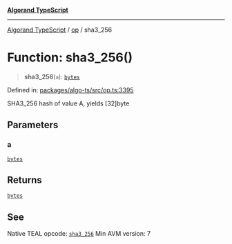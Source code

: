[**Algorand TypeScript**](../../README.md)

***

[Algorand TypeScript](../../modules.md) / [op](../README.md) / sha3\_256

# Function: sha3\_256()

> **sha3\_256**(`a`): [`bytes`](../../index/type-aliases/bytes.md)

Defined in: [packages/algo-ts/src/op.ts:3395](https://github.com/algorandfoundation/puya-ts/blob/main/packages/algo-ts/src/op.ts#L3395)

SHA3_256 hash of value A, yields [32]byte

## Parameters

### a

[`bytes`](../../index/type-aliases/bytes.md)

## Returns

[`bytes`](../../index/type-aliases/bytes.md)

## See

Native TEAL opcode: [`sha3_256`](https://dev.algorand.co/reference/algorand-teal/opcodes#sha3_256)
Min AVM version: 7

